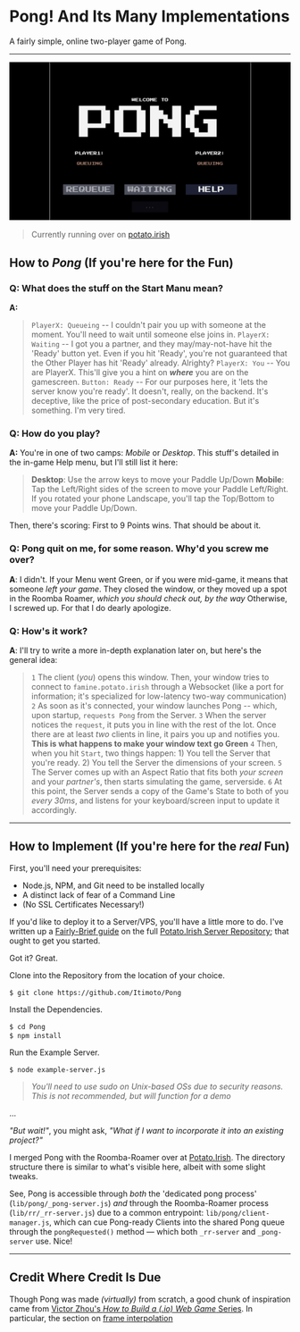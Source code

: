 # Pong! And Its Many Implementations
A fairly simple, online two-player game of Pong.

---

<a href="https://famine.potato.irish/pong" target="_blank">
  <img src="https://raw.githubusercontent.com/Itimoto/Potato.Irish-Server/master/public/images/png/pong-prev.png" 
  alt="A Live Example of Pong" />
</a>

> Currently running over on [potato.irish](https://famine.potato.irish/pong)

## How to *Pong* (If you're here for the Fun)
### Q: What does the stuff on the Start Manu mean?
__A:__
> `PlayerX: Queueing` -- I couldn't pair you up with someone at the moment. You'll need to wait until someone else joins in.
> `PlayerX: Waiting` -- I got you a partner, and they may/may-not-have hit the 'Ready' button yet. Even if you hit 'Ready', you're not guaranteed that the Other Player has hit 'Ready' already. Alrighty?
> `PlayerX: You` -- You are PlayerX. This'll give you a hint on ***where*** you are on the gamescreen.
> `Button: Ready` -- For our purposes here, it 'lets the server know you're ready'. It doesn't, really, on the backend. It's deceptive, like the price of post-secondary education. But it's something. I'm very tired.
### Q: How do you play?
__A:__ You're in one of two camps: *Mobile* or *Desktop*. This stuff's detailed in the in-game Help menu, but I'll still list it here:
> **Desktop**: Use the arrow keys to move your Paddle Up/Down
> **Mobile**: Tap the Left/Right sides of the screen to move your Paddle Left/Right. If you rotated your phone Landscape, you'll tap the Top/Bottom to move your Paddle Up/Down.

Then, there's scoring: First to 9 Points wins.
That should be about it.
### Q: Pong quit on me, for some reason. Why'd you screw me over?
__A__: I didn't. If your Menu went Green, or if you were mid-game, it means that someone *left your game*. They closed the window, or they moved up a spot in the Roomba Roamer, *which you should check out, by the way*
Otherwise, I screwed up. For that I do dearly apologize.

### Q: How's it work?
__A__: I'll try to write a more in-depth explanation later on, but here's the general idea:
> `1` The client (*you*) opens this window. Then, your window tries to connect to `famine.potato.irish` through a Websocket (like a port for information; it's specialized for low-latency two-way communication)
> `2` As soon as it's connected, your window launches Pong -- which, upon startup, `requests Pong` from the Server.
> `3` When the server notices the `request`, it puts you in line with the rest of the lot. Once there are at least *two* clients in line, it pairs you up and notifies you.
> **This is what happens to make your window text go Green**
> `4` Then, when you hit `Start`, two things happen: 1) You tell the Server that you're ready. 2) You tell the Server the dimensions of your screen.
> `5` The Server comes up with an Aspect Ratio that fits both *your screen* and your *partner's*, then starts simulating the game, serverside.
> `6` At this point, the Server sends a copy of the Game's State to both of you *every 30ms*, and listens for your keyboard/screen input to update it accordingly.

---

## How to Implement (If you're here for the *real* Fun)
First, you'll need your prerequisites:
- Node.js, NPM, and Git need to be installed locally
- A distinct lack of fear of a Command Line
- (No SSL Certificates Necessary!)

If you'd like to deploy it to a Server/VPS, you'll have a little more to do. I've written up a [Fairly-Brief guide](https://github.com/Itimoto/Potato.Irish-Server#hol-up-what-if-you-screwed-up-along-the-way-and-needed-to-reset-potatoirish-from-scratch) on the full [Potato.Irish Server Repository](https://github.com/Itimoto/Potato.Irish-Server); that ought to get you started.

Got it? Great.

Clone into the Repository from the location of your choice.
```
$ git clone https://github.com/Itimoto/Pong
```
Install the Dependencies.
```
$ cd Pong
$ npm install
```
Run the Example Server.
```
$ node example-server.js
```
> *You'll need to use sudo on Unix-based OSs due to security reasons. This is not recommended, but will function for a demo*

...

*"But wait!"*, you might ask, *"What if I want to incorporate it into an existing project?"*

I merged Pong with the Roomba-Roamer over at [Potato.Irish](https://github.com/Itimoto/Potato.Irish-Server). The directory structure there is similar to what's visible here, albeit with some slight tweaks.

See, Pong is accessible through *both* the 'dedicated pong process' (`lib/pong/_pong-server.js`) *and* through the Roomba-Roamer process (`lib/rr/_rr-server.js`) due to a common entrypoint: `lib/pong/client-manager.js`, which can cue Pong-ready Clients into the shared Pong queue through the `pongRequested()` method — which both `_rr-server` and `_pong-server` use. Nice!

---

## Credit Where Credit Is Due
Though Pong was made *(virtually)* from scratch, a good chunk of inspiration came from [Victor Zhou's *How to Build a (.io) Web Game* Series](https://victorzhou.com/blog/build-an-io-game-part-1/). In particular, the section on [frame interpolation](https://victorzhou.com/blog/build-an-io-game-part-1/#7-client-state)